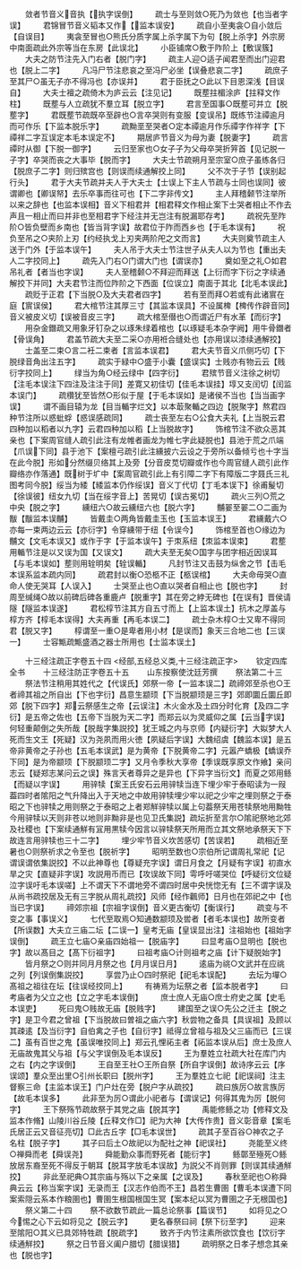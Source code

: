 <!-- { "loadSidebar": true } -->
　　敛者节音义音执【执字误倒】
　　疏士与至则敛○死乃为敛也【也当者字误】
　　君锦冒节音义韬本又作【监本误安】
　　疏自小至夷衾○自小敛后【自误目】
　　夷衾至冒也○熊氏分质字属上杀字属下为句【脱上杀字】外宗房中南面疏此外宗等当在东房【此误北】
　　小臣铺席○敷于阼阶上【敷误簇】
　　大夫之防节注先入门右者【脱门字】
　　疏主人迎○适子闻君至而出门迎君也【脱上二字】
　　凡冯尸节注悲哀之至冯尸必坐【误叠悲哀二字】
　　疏庶子至其尸○虽无子亦不得冯也【亦误并】
　　君于臣抚之○此以下目恩深浅【目误自】
　　大夫士襢之疏倚木为庐云云【注见记】
　　既塟拄楣涂庐【拄释文作柱】
　　既塟与人立疏犹不羣立耳【脱立字】
　　君言至国事○既塟可并立【脱塟字】
　　君既塟节疏既卒至辟也○言卒哭则有变服【变误吊】既练节注禫逾月而可作乐【下监本脱乐字】
　　疏黝垩至哭者○定本禫逾月作乐禫字作祥字【下禫祥二字互误定本毛本误定不】
　　期居庐节音义为母为妻【脱妻字】
　　疏言禫时从御【下脱一御字】
　　云归至家也○女子子为父母卒哭折笄首【见记脱一子字】卒哭而丧之大事毕【脱而字】
　　大夫士节疏朔月至宗室○庶子虽练各归【脱庶子二字】则归殡宫也【则误而续通解挍上同】
　　父不次于子节【误别起行头】
　　君于大夫节疏并夫人于大夫士【士误上下主人节疏与士同也误同】彼谓卿也【卿误帑】去乐卒事而往可也【下二字非传文】
　　主人拜稽颡节注举所以来之辞也【也监本误相】音义下相君并【相君释文作相止案下士哭者相止不作去声且一相止而曰并非也至相君字下经注并无岂注有脱漏耶存考】
　　疏祝先至阼阶○皆负壁而乡南也【皆当背字误】故君位于阼而西乡也【于毛本误有】
　　祝负至吊之○夹阶上刃【约经执戈上刃夹两阶戺之文而言】
　　大夫则奠节疏主人送于门外【于监本误午】
　　夫人吊于大夫士节注世子从夫人以为节也【重出夫人二字挍同上】
　　疏先入门右○门谓大门也【谓误亦】
　　奠如至之礼○如君吊礼者【者当也字误】
　　夫人至稽颡○不拜迎而拜送【上衍而字下衍之字续通解挍下并同】大夫君节注而位阼阶之下西面【位误立】南面于其北【北毛本误此】
　　疏贬于正君【下当脱○及大夫君者四字】
　　若有至而拜○若或有此诸賔在庭【賔误侯】
　　君大棺节注其厚三寸【其监本误具】不设属椑【椑传作辟音同】音义被皮义切【误被音皮三字】
　　疏大棺至僣也○而谓近尸有水革【而衍字】
　　用杂金鐕疏又用象牙钉杂之以琢朱绿着棺也【以琢疑毛本杂字阙】用牛骨鐕者【骨误角】
　　君盖节疏大夫至二采○亦用袵合缝处也【亦用误以漆续通解挍】
　　士盖至二束○言二衽二束者【言监本误君】
　　君大夫节音义爪侧巧切【下脱绿音角出注五字】
　　疏实于緑中○盛于小囊【盛误实】士贱亦有物云云【贱衍字挍同上】
　　绿当为角○经云绿中【四字衍】
　　君殡节音义注徐之树切【注毛本误注下四注及注注于同】差寛又初佳切【佳毛本误挂】埻又支闰切【闰监本误门】
　　疏欑犹至皆然○形似于屋【于毛本误如】是诸侯不当也【当当画字误】
　　谓不画目辕为龙【目当輴字烂文】以本菆聚輴之四边【脱聚字】熬君四种节注所以惑蚍蜉【惑误感疏同】
　　疏士丧至左右○公食大夫礼【上当脱云君四种加以稻者以九字】云君四种加以稻【上当脱故字】
　　饰棺节注不欲众恶其亲也【下案周官缝人疏引此注有龙帷者画龙为帷七字此疑脱也】县池于荒之爪端【爪误下同】县于池下【案檀弓疏引此注纁披六云设之于旁所以备倾亏也十字当在此今脱】形如分然缀贝络其上及旁【分音皮苋切瓣或作也今周官缝人疏引此作瓣络亦作落通】既树于圹中【案周官疏引此上有引障二字下有障版二字聂氏三礼图考同今脱】绥当为緌【緌监本仍作绥误】音义丁代切【丁毛本误下】徐甫髲切【徐误彼】纽女九切【当在绥字音上】苦晃切【误古冕切】
　　疏火三列○荒之中央【脱之字】
　　纁纽六○故云纁纽六也【脱六字】
　　黼翣至翣二○二画为黻【黻监本误黼】
　　皆戴圭○两角皆戴圭玉也【玉监本误王】
　　君纁戴六○亦每一束两边云云【亦衍字】令穿纁带于纽【令误今】
　　饰棺至首也○缘边为黼文【文毛本误又】或作于字【于监本误午】于朿系纽【朿监本误束】
　　君塟用輴节注是以又误为国【又误文】
　　疏大夫至无矣○国字与团字相近因误耳【与毛本误如】塟则用辁明矣【辁误輴】
　　凡封节注又击鼓为纵舍之节【击毛本误系监本疏内同】
　　疏君封以衡○恐柩不正【柩误棺】
　　大夫命毋哭○直命人使无哭耳【人误入】
　　士哭至止也○直以哭者自相止也【脱也字】
　　封周至缄绳○故以前碑后碑各重鹿卢【脱重字】其在旁之綍无碑也【在误有】晋侯请隧【隧监本误遂】
　　君松椁节注其方自五寸而上【上监本误土】抗木之厚盖与椁方齐【椁毛本误得】大夫再重【再毛本误二】
　　疏士杂木椁○士又卑不得同君【脱又字】
　　椁谓至一重○是卑者用小材【是误而】象天三合地二也【三误一】
　　士容甒疏甒盛酒之器士所用也【士监本误土】










　　十三经注疏正字卷五十四
<经部,五经总义类,十三经注疏正字>
　　钦定四库全书
　　十三经注防正字卷五十五
　　山东按察使沈廷芳撰
　　祭法第二十三
　　祭法节注稍用其姓代之【代误氏】郊祭一帝【一监本误二】疏禘郊至杀也○王者禘其祖之所自出【下也字衍】昌意生颛顼【下当脱颛顼是三字】郊即圜丘圜丘即郊【脱下四字】郑云祭感生之帝【云误注】木火金水及土四分时化育【及四二字衍】是五帝之佐也【五帝下当脱为天二字】而郑云以为灵威仰之属【云当字误】何轻重颠倒之失所哉【脱哉字集説挍】犹王城之内与京师【内疑衍字】大姒梦大人死而生文王【死疑】汉为尧夙而用火徳【夙疑后字误】大魏绍虞【魏监本误】是五帝非黄帝之子孙也【五毛本误武】是为黄帝【下脱黄帝二字】元嚣产蟜极【蟜误乔下同】是为帝颛顼【下脱颛顼二字】又月令季秋大享帝【季误既享原文作飨】亲问志云【疑郑志某问云之误】殊言天者尊异之是异也【下异字当衍文】而夏之郊用鲧【而疑以字误】
　　用骍犊【案王氏安石云用骍犊当连下埋少牢于泰昭读为一叚葢四时者隂阳之气升降出入于天地之中故用骍犊埋少牢以祀之少牢之埋则祭之于泰昭之下也骍犊之用则祭之于泰昭之上者郑觧骍犊以属上句葢祭天用苍犊祭地用黝牲今用骍犊以天则非苍以地则非黝非是也见卫氏集説】疏坛折至言尔○隂祀祭地北郊及社稷也【下案续通觧有冝用黒犊今因言以骍犊祭天所用而立其文祭地承祭天下下故连言用骍犊也三十二字】
　　埋少牢节音义坎苦感切【苦误若】
　　疏相近至暑也○则祭祈求之令至也【脱祈字】
　　昭明至数也○宗伯所记谓周礼常祀【记谓误谓依集説挍】不以此神尊也【尊疑充字误】谓日月食之【月疑有字误】初直水旱之灾【直疑非字误】攻説用币而已【攻误故下同】雩呼吁嗟哭位【呼疑衍文位疑泣字误吁毛本误嗟】上不谓天下不谓地旁不谓四时居中央恍惚无有【三不谓字误及从尚书疏挍居及无有三字脱从周礼疏挍】风师【经作飌师】日月也在郊祀之中【也当已字误】
　　禘郊宗祖【宗祖字误倒】音义更古衡切【衡误行】
　　疏变与不变之事【事误义】
　　七代至取焉○知通数颛顼及喾者【者毛本误也】故所变者【所误数】大夫立三庙二坛【二误一】皇考无庙【皇误显出注】注祖始也【祖始字误倒】
　　疏王立七庙○亲庙四始祖一【脱庙字】
　　曰显考庙○显明也【脱也字】故以髙目之【髙下衍祖字】
　　曰祖考庙○计则祖考之庙【计下疑脱始字】
　　皆月祭之○则并同月月祭之也【月月误日月】
　　逺庙为祧○文武并在应祧之列【列误倒集説挍】
　　享尝乃止○四时祭祀【祀毛本误配】
　　去坛为墠○髙祖之祖往在坛【往误经挍同上】
　　有祷焉为坛祭之者【监本脱者字】
　　曰考庙者为父立之也【立之字毛本误倒】
　　庶士庶人无庙○庶士府史之属【史毛本误吏】
　　死曰鬼○贱故无庙【脱贱字】
　　建国至之误○先公之迁主【脱之字】是卫今君之曾祖【下当脱故曰曽祖之庙六字】秋尝物之备具【具误祖】及顾以其疎逺【及当衍字】自伯禽之子也【自衍字】祗得立曾祖与祖及父三庙而已【三误二】虽有百世之鬼【虽误唯挍同上】郑云孔悝祏主者【祏监本误从后】庶士及庶人无庙故鬼其父与祖【与父字误倒及毛本误反】
　　王为羣姓立社疏大社在库门内之右【内之字误倒】
　　王自至王社○王所自祭【所自字误倒】故诗序云云【序误颂】羣众至出里○引州长职曰【脱州字】
　　王为羣姓立七祀【祀误祠】注主督察三命【主监本误王】门户灶在旁【脱户字从疏挍】
　　疏曰族厉○故言族厉【故毛本误多】
　　此非至为厉○谓此小祀者与【谓误记】何得其鬼为厉【脱何字】
　　王下祭殇节疏故祭于其党之庙【脱其字】
　　禹能修鲧之功【修释文及监本作脩】山陵川谷丘陵【丘释文作□】祀为大神【大传作贵】音义彰音章【案毛氏居正云又音征亮切】□此古丘字【□毛本误世】
　　疏其子至百谷○神农之子名柱【脱子字】
　　其子曰后土○故祀以为配社之神【祀误社】
　　尧能至义终○禅舜而老【舜误尧】
　　舜能勤众事而野死者【能衍字】
　　鲧鄣至殛死○鲧放居东裔至死不得反于朝耳【脱耳字放毛本误故】为説父不肖则罪【则误其续通觧挍】
　　非此至祀典○其宗庙与殇以下之亲属【之误及】
　　春秋至祀也○称舜典云云【称当案字误】无录而王【汉志作伯而不王】昌若生曹圉【曹毛本误遭下同案索隠云系本作粮圉也】曹圉生根国根国生冥【案本纪以冥为曹圉之子无根国也】
　　祭义第二十四
　　祭不欲数节疏此一篇总论祭事【篇误节】
　　如将见之○今惕之心下云如将见之【脱云字】
　　更名春祭曰祠【祭下衍至字】
　　迎来至隂阳○其义已具郊特牲疏【脱疏字】
　　致齐于内节注素所欲饮食也【饮衍字续通觧挍】
　　祭之日节音义阖户腊切【腊误猎】
　　疏明祭之日孝子想念其亲也【脱也字】
